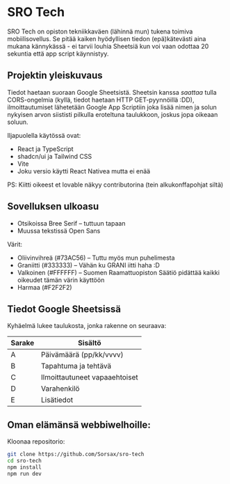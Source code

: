 # SRO Tech

SRO Tech on opiston tekniikkaväen (lähinnä mun) tukena toimiva mobiilisovellus. Se pitää kaiken hyödyllisen tiedon (epä)kätevästi aina mukana kännykässä - ei tarvii louhia Sheetsiä kun voi vaan odottaa 20 sekuntia että app script käynnistyy.

## Projektin yleiskuvaus

Tiedot haetaan suoraan Google Sheetsistä. Sheetsin kanssa *saattaa* tulla CORS-ongelmia (kyllä, tiedot haetaan HTTP GET-pyynnöillä :DD), ilmoittautumiset lähetetään Google App Scriptiin joka lisää nimen ja solun nykyisen arvon siististi pilkulla eroteltuna taulukkoon, joskus jopa oikeaan soluun.

Iljapuolella käytössä ovat:

- React ja TypeScript
- shadcn/ui ja Tailwind CSS
- Vite
- Joku versio käytti React Nativea mutta ei enää

PS: Kiitti oikeest et lovable näkyy contributorina (tein alkukonffapohjat siltä)

## Sovelluksen ulkoasu

- Otsikoissa Bree Serif – tuttuun tapaan
- Muussa tekstissä Open Sans

Värit:

- Oliivinvihreä (#73AC56) – Tuttu myös mun puhelimesta
- Graniitti (#333333) – Vähän ku GRANI iitti haha :D
- Valkoinen (#FFFFFF) – Suomen Raamattuopiston Säätiö pidättää kaikki oikeudet tämän värin käyttöön
- Harmaa (#F2F2F2)

## Tiedot Google Sheetsissä

Kyhäelmä lukee taulukosta, jonka rakenne on seuraava:

| Sarake | Sisältö                        |
|--------|--------------------------------|
| A      | Päivämäärä (pp/kk/vvvv)       |
| B      | Tapahtuma ja tehtävä           |
| C      | Ilmoittautuneet vapaaehtoiset |
| D      | Varahenkilö                    |
| E      | Lisätiedot                     |

## Oman elämänsä webbiwelhoille:

Kloonaa repositorio:

```bash
git clone https://github.com/Sorsax/sro-tech
cd sro-tech
npm install
npm run dev
